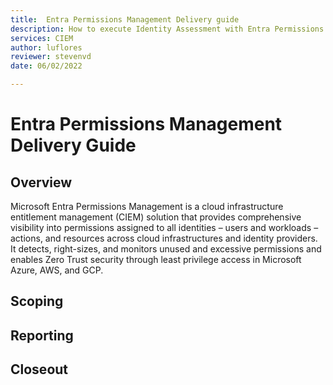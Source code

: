 ```yaml
---
title:  Entra Permissions Management Delivery guide
description: How to execute Identity Assessment with Entra Permissions Management in your organization.
services: CIEM
author: luflores
reviewer: stevenvd
date: 06/02/2022

---
```

# Entra Permissions Management Delivery Guide

## Overview
Microsoft Entra Permissions Management is a cloud infrastructure entitlement management (CIEM) solution that provides comprehensive visibility into permissions assigned to all identities – users and workloads – actions, and resources across cloud infrastructures and identity providers. It detects, right-sizes, and monitors unused and excessive permissions and enables Zero Trust security through least privilege access in Microsoft Azure, AWS, and GCP.

## Scoping

## Reporting


## Closeout